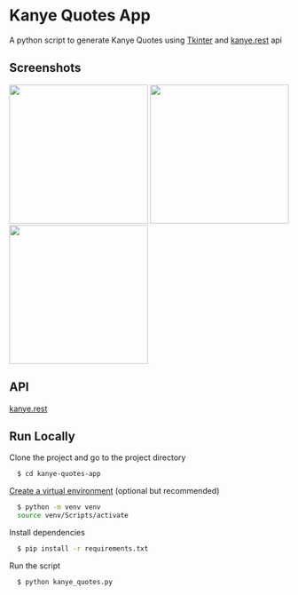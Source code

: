 # Kanye Quotes App

A python script to generate Kanye Quotes using [Tkinter](https://docs.python.org/3/library/tkinter.html) and [kanye.rest](https://kanye.rest/) api

## Screenshots

<img src="https://user-images.githubusercontent.com/87208681/128346626-90324d39-45ba-4d83-88f5-63cc8eba0318.png" width="250"> <img src="https://user-images.githubusercontent.com/87208681/128346254-9bde44ce-257e-42ce-b193-4c32fe8760e6.png" width="250"> <img src="https://user-images.githubusercontent.com/87208681/128346481-fed5d49d-3314-467d-8a86-8dce854f6d42.png" width="250">

## API

[kanye.rest](https://kanye.rest/)

## Run Locally

Clone the project and go to the project directory

```bash
  $ cd kanye-quotes-app
```

[Create a virtual environment](https://packaging.python.org/guides/installing-using-pip-and-virtual-environments/#creating-a-virtual-environment) (optional but recommended)

```bash
  $ python -m venv venv
  source venv/Scripts/activate
```

Install dependencies

```bash
  $ pip install -r requirements.txt
```

Run the script

```bash
  $ python kanye_quotes.py
```
